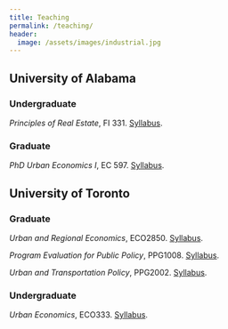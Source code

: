 ```yaml
---
title: Teaching
permalink: /teaching/
header:
  image: /assets/images/industrial.jpg
---
```


## University of Alabama

### Undergraduate

*Principles of Real Estate*, FI 331. [Syllabus](/documents/teaching/FI-331.pdf).

### Graduate

*PhD Urban Economics I*, EC 597. [Syllabus](/documents/teaching/EC-597.pdf).

## University of Toronto

### Graduate

*Urban and Regional Economics*, ECO2850. [Syllabus](/documents/teaching/ECO2850-Urban_and_Regional_Economics.pdf).

*Program Evaluation for Public Policy*, PPG1008. [Syllabus](/documents/teaching/Program_Evaluation_Syllabus.pdf).

*Urban and Transportation Policy*, PPG2002. [Syllabus](/documents/teaching/Urban_and_Transportation_Policy_Syllabus.pdf).



### Undergraduate

*Urban Economics*, ECO333. [Syllabus](/documents/teaching/Urban_Economics_Syllabus.pdf).
